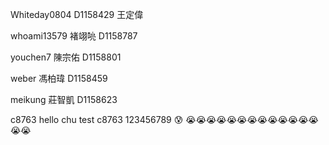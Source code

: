 
Whiteday0804 D1158429 王定偉

whoami13579 褚翊喨 D1158787

youchen7 陳宗佑 D1158801

weber 馮柏瑋 D1158459


meikung 莊智凱 D1158623

c8763
hello chu
test
c8763
123456789
😰
😭😭😭😭😭😭😭😭😭😭😭😭😭😭😭



